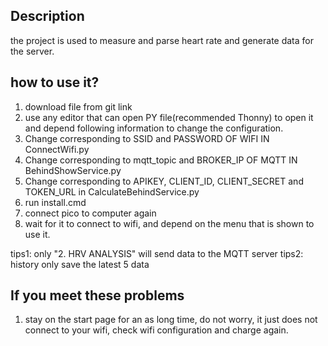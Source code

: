 ## Description
the project is used to measure and parse heart rate and generate data for the server.

## how to use it?
1. download file from git link 
2. use any editor that can open PY file(recommended Thonny) to open it and depend following information to change the configuration.
3. Change corresponding to SSID and PASSWORD OF WIFI IN ConnectWifi.py
4. Change corresponding to mqtt_topic and BROKER_IP OF MQTT IN BehindShowService.py
5. Change corresponding to APIKEY, CLIENT_ID, CLIENT_SECRET and TOKEN_URL in CalculateBehindService.py
6. run install.cmd
7. connect pico to computer again
8. wait for it to connect to wifi, and depend on the menu that is shown to use it.




tips1: only "2. HRV ANALYSIS" will send data to the MQTT server
tips2: history only save the latest 5 data

## If you meet these problems
1. stay on the start page for an as long time, do not worry, it just does not connect to your wifi, check wifi configuration and charge again.




